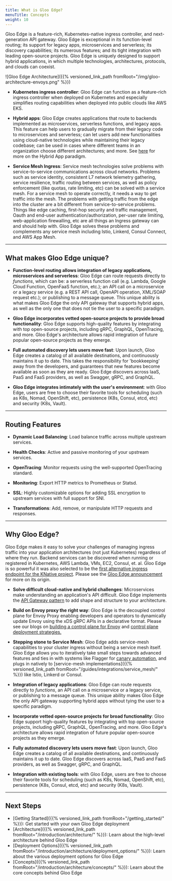 ```yaml
---
title: What is Gloo Edge?
menuTitle: Concepts
weight: 10
---
```


Gloo Edge is a feature-rich, Kubernetes-native ingress controller, and next-generation API gateway. Gloo Edge is exceptional in its function-level routing; its support for legacy apps, microservices and serverless; its discovery capabilities; its numerous features; and its tight integration with leading open-source projects. Gloo Edge is uniquely designed to support hybrid applications, in which multiple technologies, architectures, protocols, and clouds can coexist.

![Gloo Edge Architecture]({{% versioned_link_path fromRoot="/img/gloo-architecture-envoys.png" %}})

* **Kubernetes ingress controller**: Gloo Edge can function as a feature-rich ingress controller when deployed on Kubernetes and especially simplifies routing capabilities when deployed into public clouds like AWS EKS.

* **Hybrid apps**: Gloo Edge creates applications that route to backends implemented as microservices, serverless functions, and legacy apps. This feature can help users to gradually migrate from their legacy code to microservices and serverless; can let users add new functionalities using cloud-native technologies while maintaining their legacy codebase; can be used in cases where different teams in an organization choose different architectures; and more. See [here](https://www.solo.io/blog/building-hybrid-apps-with-gloo) for more on the Hybrid App paradigm.

* **Service Mesh Ingress**: Service mesh technologies solve problems with service-to-service communications across cloud networks. Problems such as service identity, consistent L7 network telemetry gathering, service resilience, traffic routing between services, as well as policy enforcement (like quotas, rate limiting, etc) can be solved with a service mesh. For a service mesh to operate correctly, it needs a way to get traffic into the mesh. The problems with getting traffic from the edge into the cluster are a bit different from service-to-service problems. Things like edge caching, first-hop security and traffic management, Oauth and end-user authentication/authorization, per-user rate limiting, web-application firewalling, etc are all things an Ingress gateway can and should help with. Gloo Edge solves these problems and complements any service mesh including Istio, Linkerd, Consul Connect, and AWS App Mesh.

---

## What makes Gloo Edge unique?

* **Function-level routing allows integration of legacy applications, microservices and serverless**: Gloo Edge can route requests directly to _functions_, which can be: a serverless function call (e.g. Lambda, Google Cloud Function, OpenFaaS function, etc.); an API call on a microservice or a legacy service (e.g. a REST API call, OpenAPI operation, XML/SOAP request etc.); or publishing to a message queue. This unique ability is what makes Gloo Edge the only API gateway that supports hybrid apps, as well as the only one that does not tie the user to a specific paradigm.

* **Gloo Edge incorporates vetted open-source projects to provide broad functionality**: Gloo Edge supports high-quality features by integrating with top open-source projects, including gRPC, GraphQL, OpenTracing, and more. Gloo Edge's architecture allows rapid integration of future popular open-source projects as they emerge.

* **Full automated discovery lets users move fast**: Upon launch, Gloo Edge creates a catalog of all available destinations, and continuously maintains it up to date. This takes the responsibility for 'bookkeeping' away from the developers, and guarantees that new features become available as soon as they are ready. Gloo Edge discovers across IaaS, PaaS and FaaS providers, as well as Swagger, gRPC, and GraphQL.

* **Gloo Edge integrates intimately with the user's environment**: with Gloo Edge, users are free to choose their favorite tools for scheduling (such as K8s, Nomad, OpenShift, etc), persistence (K8s, Consul, etcd, etc) and security (K8s, Vault).

---

## Routing Features

* **Dynamic Load Balancing**: Load balance traffic across multiple upstream services.

* **Health Checks**: Active and passive monitoring of your upstream services.

* **OpenTracing**: Monitor requests using the well-supported OpenTracing standard.

* **Monitoring**: Export HTTP metrics to Prometheus or Statsd.

* **SSL**: Highly customizable options for adding SSL encryption to upstream services with full support for SNI.

* **Transformations**: Add, remove, or manipulate HTTP requests and responses.

---

## Why Gloo Edge?

Gloo Edge makes it easy to solve your challenges of managing ingress traffic into your application architectures (not just Kubernetes) regardless of where they run. Backend services can be discovered when running or registered in Kubernetes, AWS Lambda, VMs, EC2, Consul, et. al. Gloo Edge is so powerful it was also selected to be the [first alternative ingress endpoint for the KNative project](https://knative.dev/docs/install/knative-with-gloo/). Please see the [Gloo Edge announcement](https://medium.com/solo-io/announcing-gloo-the-function-gateway-3f0860ef6600) for more on its origin. 

* **Solve difficult cloud-native and hybrid challenges**: Microservices make understanding an application's API difficult. Gloo Edge implements the [API Gateway pattern](https://microservices.io/patterns/apigateway.html) to add shape and structure to your architecture.

* **Build on Envoy proxy the right way**: Gloo Edge is the decoupled control plane for Envoy Proxy enabling developers and operators to dynamically update Envoy using the xDS gRPC APIs in a declarative format. Please see our blogs on [building a control plane for Envoy](https://medium.com/solo-io/guidance-for-building-a-control-plane-to-manage-envoy-proxy-at-the-edge-as-a-gateway-or-in-a-mesh-badb6c36a2af) and [control plane deployment strategies.](https://medium.com/solo-io/guidance-for-building-a-control-plane-for-envoy-part-5-deployment-tradeoffs-a6ef55c06327)

* **Stepping stone to Service Mesh**: Gloo Edge adds service-mesh capabilities to your cluster ingress without being a service mesh itself. Gloo Edge allows you to iteratively take small steps towards advanced features and ties in with systems like Flagger for [canary automation](https://docs.flagger.app/usage/gloo-progressive-delivery), and plugs in natively to [service-mesh implementations]({{% versioned_link_path fromRoot="/guides/integrations/service_mesh/" %}}) like Istio, Linkerd or Consul.

* **Integration of legacy applications**: Gloo Edge can route requests directly to _functions_, an API call on a microservice or a legacy service, or publishing to a message queue. This unique ability makes Gloo Edge the only API gateway supporting hybrid apps without tying the user to a specific paradigm.

* **Incorporate vetted open-source projects for broad functionality**: Gloo Edge support high-quality features by integrating with top open-source projects, including gRPC, GraphQL, OpenTracing, and more. Gloo Edge's architecture allows rapid integration of future popular open-source projects as they emerge.

* **Fully automated discovery lets users move fast**: Upon launch, Gloo Edge creates a catalog of all available destinations, and continuously maintains it up to date. Gloo Edge discovers across IaaS, PaaS and FaaS providers, as well as Swagger, gRPC, and GraphQL.

* **Integration with existing tools**: with Gloo Edge, users are free to choose their favorite tools for scheduling (such as K8s, Nomad, OpenShift, etc), persistence (K8s, Consul, etcd, etc) and security (K8s, Vault).

---

## Next Steps

* [Getting Started]({{% versioned_link_path fromRoot="/getting_started/" %}}): Get started with your own Gloo Edge deployment
* [Architecture]({{% versioned_link_path fromRoot="/introduction/architecture/" %}}): Learn about the high-level architecture behind Gloo Edge
* [Deployment Options]({{% versioned_link_path fromRoot="/introduction/architecture/deployment_options/" %}}): Learn about the various deployment options for Gloo Edge
* [Concepts]({{% versioned_link_path fromRoot="/introduction/architecture/concepts/" %}}): Learn about the core concepts behind Gloo Edge

